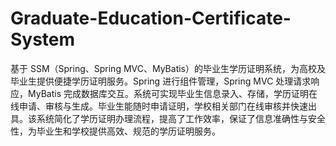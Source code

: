 # Graduate-Education-Certificate-System
基于 SSM（Spring、Spring MVC、MyBatis）的毕业生学历证明系统，为高校及毕业生提供便捷学历证明服务。Spring 进行组件管理，Spring MVC 处理请求响应，MyBatis 完成数据库交互。系统可实现毕业生信息录入、存储，学历证明在线申请、审核与生成。毕业生能随时申请证明，学校相关部门在线审核并快速出具。该系统简化了学历证明办理流程，提高了工作效率，保证了信息准确性与安全性，为毕业生和学校提供高效、规范的学历证明服务。 
